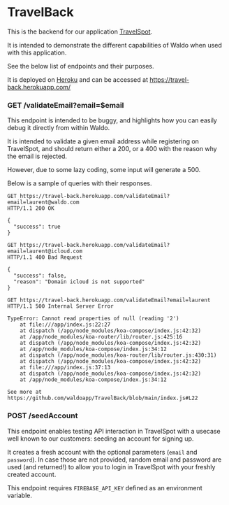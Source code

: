 
# TravelBack

This is the backend for our application [TravelSpot](https://github.com/waldoapp/TravelDemo).

It is intended to demonstrate the different capabilities of Waldo when used with this application.

See the below list of endpoints and their purposes.

It is deployed on [Heroku](https://dashboard.heroku.com/apps/travel-back) and can be accessed
at https://travel-back.herokuapp.com/

### GET /validateEmail?email=$email

This endpoint is intended to be buggy, and highlights how you can easily debug it directly from
within Waldo.

It is intended to validate a given email address while registering on TravelSpot, and should return
either a 200, or a 400 with the reason why the email is rejected.

However, due to some lazy coding, some input will generate a 500.

Below is a sample of queries with their responses.

```
GET https://travel-back.herokuapp.com/validateEmail?email=laurent@waldo.com
HTTP/1.1 200 OK

{
  "success": true
}
```

```
GET https://travel-back.herokuapp.com/validateEmail?email=laurent@icloud.com
HTTP/1.1 400 Bad Request

{
  "success": false,
  "reason": "Domain icloud is not supported"
}
```

```
GET https://travel-back.herokuapp.com/validateEmail?email=laurent
HTTP/1.1 500 Internal Server Error

TypeError: Cannot read properties of null (reading '2')
    at file:///app/index.js:22:27
    at dispatch (/app/node_modules/koa-compose/index.js:42:32)
    at /app/node_modules/koa-router/lib/router.js:425:16
    at dispatch (/app/node_modules/koa-compose/index.js:42:32)
    at /app/node_modules/koa-compose/index.js:34:12
    at dispatch (/app/node_modules/koa-router/lib/router.js:430:31)
    at dispatch (/app/node_modules/koa-compose/index.js:42:32)
    at file:///app/index.js:37:13
    at dispatch (/app/node_modules/koa-compose/index.js:42:32)
    at /app/node_modules/koa-compose/index.js:34:12

See more at https://github.com/waldoapp/TravelBack/blob/main/index.js#L22
```


### POST /seedAccount

This endpoint enables testing API interaction in TravelSpot with a usecase well known to our customers: seeding an account for signing up.

It creates a fresh account with the optional parameters (`email` and `password`). In case those are not provided, random email and password are used (and returned!) to allow you to login in TravelSpot with your freshly created account.

This endpoint requires `FIREBASE_API_KEY` defined as an environment variable. 